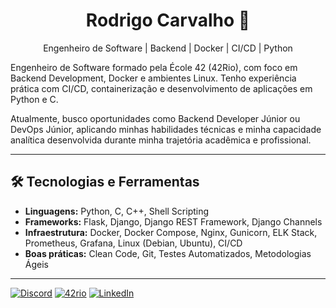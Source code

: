 <div align="center">
  <h1>Rodrigo Carvalho 👋</h1>
  <p>Engenheiro de Software | Backend | Docker | CI/CD | Python</p>
</div>
Engenheiro de Software formado pela École 42 (42Rio), com foco em Backend Development, Docker e ambientes Linux. Tenho experiência prática com CI/CD, containerização e desenvolvimento de aplicações em Python e C.  

Atualmente, busco oportunidades como Backend Developer Júnior ou DevOps Júnior, aplicando minhas habilidades técnicas e minha capacidade analítica desenvolvida durante minha trajetória acadêmica e profissional.  

---

## 🛠️ Tecnologias e Ferramentas

- **Linguagens:** Python, C, C++, Shell Scripting
- **Frameworks:** Flask, Django, Django REST Framework, Django Channels
- **Infraestrutura:** Docker, Docker Compose, Nginx, Gunicorn, ELK Stack, Prometheus, Grafana, Linux (Debian,
Ubuntu), CI/CD
- **Boas práticas:** Clean Code, Git, Testes Automatizados, Metodologias Ágeis

---
[![Discord](https://img.shields.io/badge/Discord-7289DA?style=for-the-badge&logo=discord&logoColor=white)](https://discord.com/users/rodrigo_carvalho)
[![42rio](https://img.shields.io/badge/42rio-000000?style=for-the-badge&logo=42&logoColor=white)](https://42.rio/)
[![LinkedIn](https://img.shields.io/badge/LinkedIn-0077B5?style=for-the-badge&logo=linkedin&logoColor=white)](https://www.linkedin.com/in/carvalhora/)
